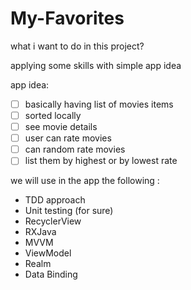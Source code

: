 # My-Favorites

what i want to do in this project? 

applying some skills with simple app idea 

app idea: 

-[ ] basically having list of movies items 
-[ ] sorted locally
-[ ] see movie details
-[ ] user can rate movies
-[ ] can random rate movies
-[ ] list them by highest or by lowest rate 

we will use in the app the following : 
- TDD approach
- Unit testing (for sure)
- RecyclerView 
- RXJava 
- MVVM 
- ViewModel
- Realm 
- Data Binding
